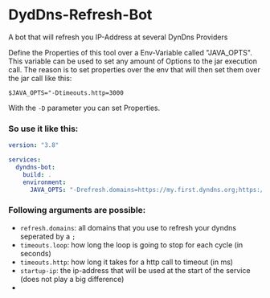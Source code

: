 # DydDns-Refresh-Bot
A bot that will refresh you IP-Address at several DynDns Providers


Define the Properties of this tool over a Env-Variable called "JAVA_OPTS".
This variable can be used to set any amount of Options to the jar execution call.
The reason is to set properties over the env that will then set them over the jar call like this:

```$JAVA_OPTS="-Dtimeouts.http=3000```

With the ``-D`` parameter you can set Properties. 

### So use it like this:
````yaml
version: "3.8"

services:
  dyndns-bot:
    build: .
    environment:
      JAVA_OPTS: "-Drefresh.domains=https://my.first.dyndns.org;https://my.seconds.dyndns.org -Dtimeouts.loop=5"
````

### Following arguments are possible:
- ``refresh.domains``: all domains that you use to refresh your dyndns seperated by a ``;``
- ``timeouts.loop``: how long the loop is going to stop for each cycle (in seconds)
- ``timeouts.http``: how long it takes for a http call to timeout (in ms)
- ``startup-ip``: the ip-address that will be used at the start of the service (does not play a big difference)
- 